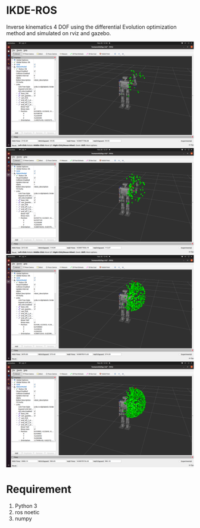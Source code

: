 # IKDE-ROS
Inverse kinematics 4 DOF using the differential Evolution optimization method and simulated on rviz and gazebo.

![This is an image](https://github.com/jrerwandi/IKDE-ROS/blob/main/jre8.png)
![This is an image](https://github.com/jrerwandi/IKDE-ROS/blob/main/jre9.png)
![This is an image](https://github.com/jrerwandi/IKDE-ROS/blob/main/jre10.png)
![This is an image](https://github.com/jrerwandi/IKDE-ROS/blob/main/jre15.png)

# Requirement
1. Python 3
2. ros noetic 
4. numpy
